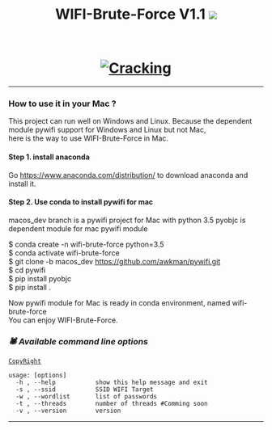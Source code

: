<h1 align="center">
  <br>
  WIFI-Brute-Force V1.1
  <a><img src="https://travis-ci.org/BrahimJarrar/WIFI-Brute-Force.svg?branch=master"></a>
  </br>
  </h1>
 <h1 align="center">
  <br>
  <a href="https://github.com/BrahimJarrar/"><img src="screenshot/screen.PNG" alt="Cracking"></a>
  </br>
</h1>

-------------------------------------

### How to use it in your Mac ?  
This project can run well on Windows and Linux. 
Because the dependent module pywifi support for Windows and Linux but not Mac,   
here is the way to use WIFI-Brute-Force in Mac.  
#### Step 1. install anaconda
Go https://www.anaconda.com/distribution/ to download anaconda and install it.  

#### Step 2. Use conda to install pywifi for mac
macos_dev branch is a pywifi project for Mac with python 3.5
pyobjc is dependent module for mac pywifi module

$ conda create -n wifi-brute-force python=3.5  
$ conda activate wifi-brute-force    
$ git clone -b macos_dev https://github.com/awkman/pywifi.git  
$ cd pywifi  
$ pip install pyobjc   
$ pip install .  

Now pywifi module for Mac is ready in conda environment, named wifi-brute-force  
You can enjoy WIFI-Brute-Force.  


### _🕷️ Available command line options_
[`CopyRight`](https://github.com/BrahimJarrar/)

    usage: [options]
      -h , --help           show this help message and exit
      -s , --ssid           SSID WIFI Target
      -w , --wordlist       list of passwords
      -t , --threads        number of threads #Comming soon
      -v , --version        version

-------------------------------------
